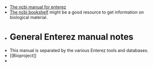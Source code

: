 - [The ncbi manual for enterez](https://www.ncbi.nlm.nih.gov/books/NBK3837/)
- [The ncbi bookshelf](https://www.ncbi.nlm.nih.gov/books/) might be a good resource to get information on biological material.
- # General Enterez manual notes
- This manual is separated by the various Enterez tools and databases.
- [[Bioproject]]
-